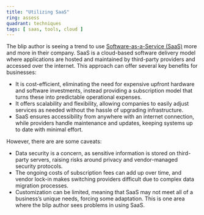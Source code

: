```yaml
---
title: "Utilizing SaaS"
ring: assess
quadrant: techniques
tags: [ saas, tools, cloud ]
---
```


The blip author is seeing a trend to use [Software-as-a-Service (SaaS)](https://de.wikipedia.org/wiki/Software-as-a-Service) more and more in their company. SaaS is a cloud-based software delivery model where applications are hosted and maintained by third-party providers and accessed over the internet. This approach
can offer several key benefits for businesses:

* It is cost-efficient, eliminating the need for expensive upfront hardware and software investments, instead providing a subscription model that turns these into predictable operational expenses.
* It offers scalability and flexibility, allowing companies to easily adjust services as needed without the hassle of upgrading infrastructure.
* SaaS ensures accessibility from anywhere with an internet connection, while providers handle maintenance and updates, keeping systems up to date with minimal effort.

However, there are are some caveats:

* Data security is a concern, as sensitive information is stored on third-party servers, raising risks around privacy and vendor-managed security protocols.
* The ongoing costs of subscription fees can add up over time, and vendor lock-in makes switching providers difficult due to complex data migration processes.
* Customization can be limited, meaning that SaaS may not meet all of a business’s unique needs, forcing some adaptation. This is one area where the blip author sees problems in using SaaS.
